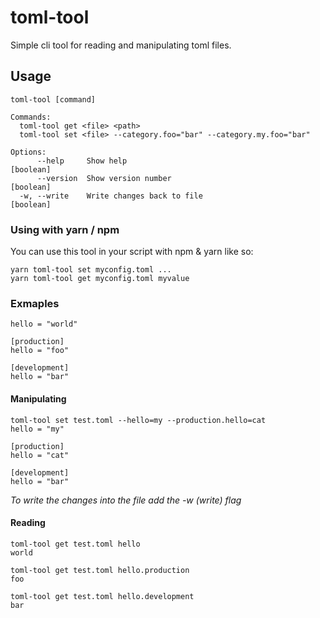 # toml-tool

Simple cli tool for reading and manipulating toml files.

## Usage

```
toml-tool [command]

Commands:
  toml-tool get <file> <path>
  toml-tool set <file> --category.foo="bar" --category.my.foo="bar"

Options:
      --help     Show help                                             [boolean]
      --version  Show version number                                   [boolean]
  -w, --write    Write changes back to file                            [boolean]
```

### Using with yarn / npm

You can use this tool in your script with npm & yarn like so:

```
yarn toml-tool set myconfig.toml ...
yarn toml-tool get myconfig.toml myvalue
```

### Exmaples

```
hello = "world"

[production]
hello = "foo"

[development]
hello = "bar"
```

#### Manipulating

```
toml-tool set test.toml --hello=my --production.hello=cat
hello = "my"

[production]
hello = "cat"

[development]
hello = "bar"
```

*To write the changes into the file add the -w (write) flag*

#### Reading

```
toml-tool get test.toml hello
world
```

```
toml-tool get test.toml hello.production
foo
```

```
toml-tool get test.toml hello.development
bar
```
